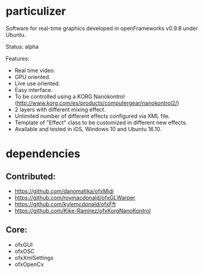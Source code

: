 # particulizer
Software for real-time graphics developed in openFrameworks v0.9.8 under Ubuntu.

Status: alpha

Features:
- Real time video.
- GPU oriented.
- Live use oriented.
- Easy interface.
- To be controlled using a KORG Nanokontrol (http://www.korg.com/es/products/computergear/nanokontrol2/)
- 2 layers with different mixing effect.
- Unlimited number of different effects configured via XML file.
- Template of "Effect" class to be customized in different new effects.
- Available and tested in iOS, Windows 10 and Ubuntu 16.10.


# dependencies

## Contributed:
* https://github.com/danomatika/ofxMidi
* https://github.com/roymacdonald/ofxGLWarper
* https://github.com/kylemcdonald/ofxFft
* https://github.com/Kike-Ramirez/ofxKorgNanoKontrol

## Core:
* ofxGUI
* ofxOSC
* ofxXmlSettings
* ofxOpenCv
